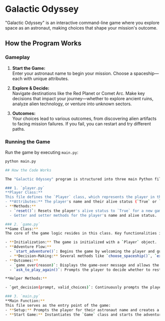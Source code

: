 # Galactic Odyssey

"Galactic Odyssey" is an interactive command-line game where you explore space as an astronaut, making choices that shape your mission's outcome.

## How the Program Works

### Gameplay

1. **Start the Game:**  
   Enter your astronaut name to begin your mission. Choose a spaceship—each with unique attributes.

2. **Explore & Decide:**  
   Navigate destinations like the Red Planet or Comet Arc. Make key decisions that impact your journey—whether to explore ancient ruins, analyze alien technology, or venture into unknown sectors.

3. **Outcomes:**  
   Your choices lead to various outcomes, from discovering alien artifacts to facing mission failures. If you fail, you can restart and try different paths.

### Running the Game

Run the game by executing `main.py`:

```bash
python main.py

## How the Code Works

The "Galactic Odyssey" program is structured into three main Python files: `game.py`, `main.py`, and `player.py`. Each file serves a specific purpose in creating the game's functionality.

### 1. `player.py`
**Player Class:**
This file defines the `Player` class, which represents the player in the game. The class includes:
- **Attributes:** The player's name and their alive status (`True` or `False`).
- **Methods:**
  - `reset()`: Resets the player's alive status to `True` for a new game.
  - Getter and setter methods for the player's name and alive status.

### 2. `game.py`
**Game Class:**
The core of the game logic resides in this class. Key functionalities include:

- **Initialization:** The game is initialized with a `Player` object.
- **Adventure Flow:**
  - `start_adventure()`: Begins the game by welcoming the player and guiding them through their first choices.
  - **Decision-Making:** Several methods like `choose_spaceship()`, `explore_destination()`, and `analyze_artifact()` guide the player through different game scenarios based on their choices.
- **Outcomes:**
  - `game_over(reason)`: Displays the game-over message and allows the player to restart or exit the game.
  - `ask_to_play_again()`: Prompts the player to decide whether to restart the game or exit.

**Helper Methods:**

- `get_decision(prompt, valid_choices)`: Continuously prompts the player until they make a valid choice, ensuring smooth gameplay.

### 3. `main.py`
**Main Function:**
This file serves as the entry point of the game:
- **Setup:** Prompts the player for their astronaut name and creates a `Player` object.
- **Start Game:** Instantiates the `Game` class and starts the adventure by calling `start_adventure()`.
```

